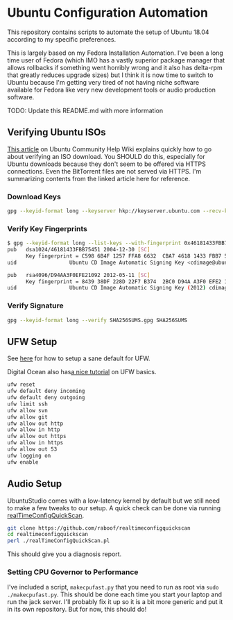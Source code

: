 # Ubuntu Configuration Automation

This repository contains scripts to automate the setup of Ubuntu 18.04 according
to my specific preferences.

This is largely based on my Fedora Installation Automation. I've been a long
time user of Fedora (which IMO has a vastly superior package manager that allows
rollbacks if something went horribly wrong and it also has delta-rpm that
greatly reduces upgrade sizes) but I think it is now time to switch to Ubuntu
because I'm getting very tired of not having niche software available for Fedora
like very new development tools or audio production software.

TODO: Update this README.md with more information

## Verifying Ubuntu ISOs

[This article](https://help.ubuntu.com/community/VerifyIsoHowto) on Ubuntu
Community Help Wiki explains quickly how to go about verifying an ISO download.
You SHOULD do this, especially for Ubuntu downloads because they don't seem to
be offered via HTTPS connections. Even the BitTorrent files are not served via
HTTPS. I'm summarizing contents from the linked article here for reference.

### Download Keys

```bash
gpg --keyid-format long --keyserver hkp://keyserver.ubuntu.com --recv-keys 0x46181433FBB75451 0xD94AA3F0EFE21092
```

### Verify Key Fingerprints

```bash
$ gpg --keyid-format long --list-keys --with-fingerprint 0x46181433FBB75451 0xD94AA3F0EFE21092
pub   dsa1024/46181433FBB75451 2004-12-30 [SC]
      Key fingerprint = C598 6B4F 1257 FFA8 6632  CBA7 4618 1433 FBB7 5451
uid                 Ubuntu CD Image Automatic Signing Key <cdimage@ubuntu.com>

pub   rsa4096/D94AA3F0EFE21092 2012-05-11 [SC]
      Key fingerprint = 8439 38DF 228D 22F7 B374  2BC0 D94A A3F0 EFE2 1092
uid                 Ubuntu CD Image Automatic Signing Key (2012) cdimage@ubuntu.com>
```

### Verify Signature

```bash
gpg --keyid-format long --verify SHA256SUMS.gpg SHA256SUMS
```

## UFW Setup

See [here](https://serverfault.com/questions/468907/ufw-blocking-apt) for how to
setup a sane default for UFW.

Digital Ocean also has[a nice tutorial](https://www.digitalocean.com/community/tutorials/how-to-set-up-a-firewall-with-ufw-on-ubuntu-16-04)
on UFW basics.

```bash
ufw reset
ufw default deny incoming
ufw default deny outgoing
ufw limit ssh
ufw allow svn
ufw allow git
ufw allow out http
ufw allow in http
ufw allow out https
ufw allow in https
ufw allow out 53
ufw logging on
ufw enable
```

## Audio Setup

UbuntuStudio comes with a low-latency kernel by default but we still need to
make a few tweaks to our setup. A quick check can be done via running
[realTimeConfigQuickScan](https://github.com/raboof/realtimeconfigquickscan).

```bash
git clone https://github.com/raboof/realtimeconfigquickscan
cd realtimeconfigquickscan
perl ./realTimeConfigQuickScan.pl
```

This should give you a diagnosis report.

### Setting CPU Governor to Performance

I've included a script, `makecpufast.py` that you need to run as root via
`sudo ./makecpufast.py`. This should be done each time you start your laptop
and run the jack server. I'll probably fix it up so it is a bit more generic and
put it in its own repository. But for now, this should do!

